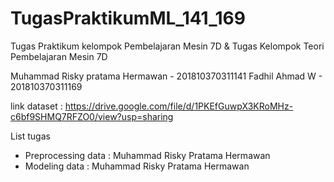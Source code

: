 # TugasPraktikumML_141_169
Tugas Praktikum kelompok Pembelajaran Mesin 7D & Tugas Kelompok Teori Pembelajaran Mesin 7D

Muhammad Risky pratama Hermawan - 201810370311141
Fadhil Ahmad W - 201810370311169

link dataset : https://drive.google.com/file/d/1PKEfGuwpX3KRoMHz-c6bf9SHMQ7RFZO0/view?usp=sharing

List tugas
- Preprocessing data : Muhammad Risky Pratama Hermawan
- Modeling data      : Muhammad Risky Pratama Hermawan 
